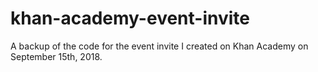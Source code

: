 # khan-academy-event-invite
A backup of the code for the event invite I created on Khan Academy on September 15th, 2018.
